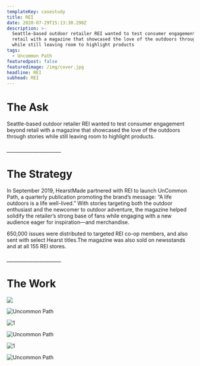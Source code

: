 ```yaml
---
templateKey: casestudy
title: REI
date: 2020-07-29T15:13:30.298Z
description: >-
  Seattle-based outdoor retailer REI wanted to test consumer engagement beyond
  retail with a magazine that showcased the love of the outdoors through stories
  while still leaving room to highlight products
tags:
  - Uncommon Path
featuredpost: false
featuredimage: /img/cover.jpg
headline: REI
subhead: REI
---
```

# **The Ask**

Seattle-based outdoor retailer REI wanted to test consumer engagement beyond retail with a magazine that showcased the love of the outdoors through stories while still leaving room to highlight products.

###### \_\_\_\_\_\_\_\_\_\_\_\_\_\_\_\_\_\_\_\_\_\__

# **The Strategy**

In September 2019, HearstMade partnered with REI to launch UnCommon Path, a quarterly publication promoting the brand’s message: “A life outdoors is a life well-lived.” With stories targeting both the outdoor enthusiast and the newcomer to outdoor adventure, the magazine helped solidify the retailer’s strong base of fans while engaging with a new audience eager for inspiration—and merchandise.

650,000 issues were distributed to targeted REI co-op members, and also sent with select Hearst titles.The magazine was also sold on newsstands and at all 155 REI stores.

###### \_\_\_\_\_\_\_\_\_\_\_\_\_\_\_\_\_\_\_\_\_\__

# **The Work**

![](/img/black_bar.png)

![Uncommon Path](/img/rei_issue1_nnselects_071720-1.jpg "2")

![](/img/black_bar.png "1")

![Uncommon Path](/img/rei_issue2_nnselects_071720-1.jpg "3")

![](/img/black_bar.png "1")

![Uncommon Path](/img/rei_issue3_nnselects_071720-1.jpg "4")
